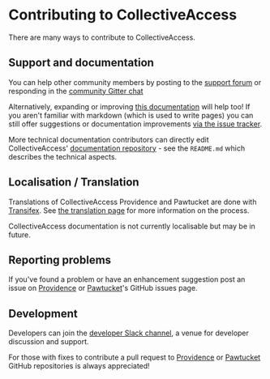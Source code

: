 # Contributing to CollectiveAccess

There are many ways to contribute to CollectiveAccess.

## Support and documentation

You can help other community members by posting to the [support forum](https://support.collectiveaccess.org/) or responding in the [community Gitter chat](https://app.gitter.im/#/room/#collectiveaccess_support:gitter.im)

Alternatively, expanding or improving [this documentation](/) will help too! If you aren't familiar with markdown (which is used to write
pages) you can still offer suggestions or documentation improvements [via the issue
tracker](https://github.com/collectiveaccess/CollectiveAccessManual/issues).

More technical documentation contributors can directly edit CollectiveAccess' [documentation
repository](https://github.com/collectiveaccess/CollectiveAccessManual/blob/main/README.md) - see the `README.md` which describes the technical
aspects.


## Localisation / Translation

Translations of CollectiveAccess Providence and Pawtucket are done with
[Transifex](https://www.transifex.com/collectiveaccess/collectiveaccess-providence/app-locale-messages-pot--develop/). See [the translation
page](/providence/developer/translating) for more information on the process.

CollectiveAccess documentation is not currently localisable but may be in future.


## Reporting problems

If you've found a problem or have an enhancement suggestion post an issue on [Providence](https://github.com/collectiveaccess/providence/issues) or
[Pawtucket](https://github.com/collectiveaccess/pawtucket/issues)'s GitHub issues page.

## Development

Developers can join the [developer Slack channel](https://app.slack.com/client/T01GFH0UFGX/C01GPJ95SAJ), a venue for developer discussion and support.

For those with fixes to contribute a pull request to [Providence](https://github.com/collectiveaccess/providence/) or
[Pawtucket](https://github.com/collectiveaccess/pawtucket) GitHub repositories is always appreciated!

